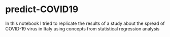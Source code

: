 # predict-COVID19
In this notebook I tried to replicate the results of a study about the spread of COVID-19 virus in Italy using concepts from statistical regression analysis
